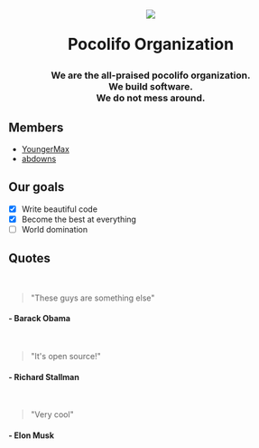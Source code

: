 <h1 align=center>
<img src="https://avatars.githubusercontent.com/u/91567220?s=200&v=4">
 
Pocolifo Organization
###
  <h3 align=center>
We are the all-praised pocolifo organization.
<br/>
We build software.
<br/>
We do not mess around.

## Members
- [YoungerMax](https://github.com/youngermax)
- [abdowns](https://github.com/abdowns)

## Our goals
- [x] Write beautiful code
- [x] Become the best at everything
- [ ] World domination

## Quotes

  <br/>
  
> "These guys are something else"
  #### \- Barack Obama
  
  <br/>
  
> "It's open source!"
  #### \- Richard Stallman
  
  <br/>
  
> "Very cool"
  #### \- Elon Musk 
<!--

**Here are some ideas to get you started:**

🙋‍♀️ A short introduction - what is your organization all about?
🌈 Contribution guidelines - how can the community get involved?
👩‍💻 Useful resources - where can the community find your docs? Is there anything else the community should know?
🍿 Fun facts - what does your team eat for breakfast?
🧙 Remember, you can do mighty things with the power of [Markdown](https://docs.github.com/github/writing-on-github/getting-started-with-writing-and-formatting-on-github/basic-writing-and-formatting-syntax)
-->
